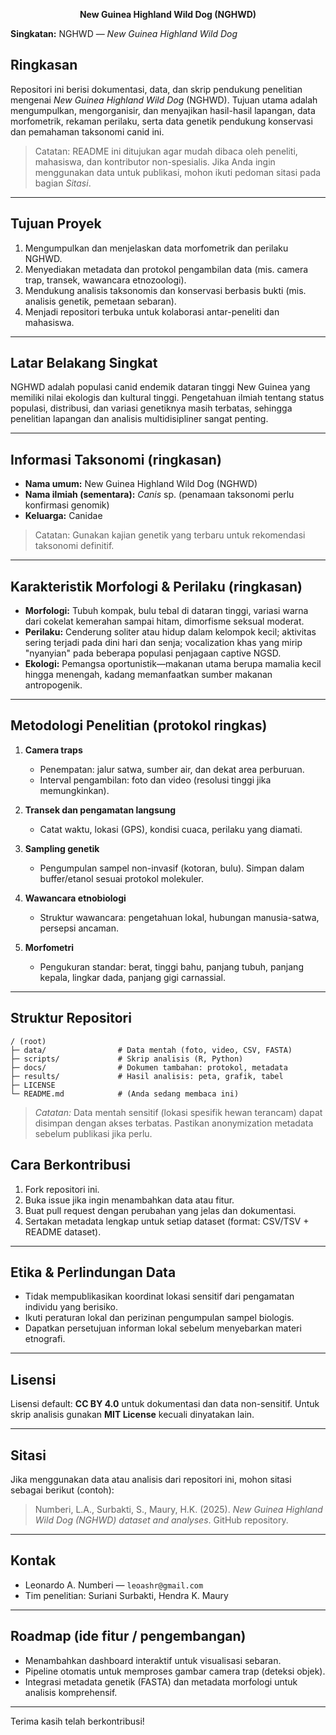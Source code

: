 <p align="center">
  <strong>New Guinea Highland Wild Dog (NGHWD)</strong>
</p>

**Singkatan:** NGHWD — *New Guinea Highland Wild Dog*

## Ringkasan

Repositori ini berisi dokumentasi, data, dan skrip pendukung penelitian mengenai *New Guinea Highland Wild Dog* (NGHWD). Tujuan utama adalah mengumpulkan, mengorganisir, dan menyajikan hasil-hasil lapangan, data morfometrik, rekaman perilaku, serta data genetik pendukung konservasi dan pemahaman taksonomi canid ini.

> Catatan: README ini ditujukan agar mudah dibaca oleh peneliti, mahasiswa, dan kontributor non-spesialis. Jika Anda ingin menggunakan data untuk publikasi, mohon ikuti pedoman sitasi pada bagian *Sitasi*.

---

## Tujuan Proyek

1. Mengumpulkan dan menjelaskan data morfometrik dan perilaku NGHWD.
2. Menyediakan metadata dan protokol pengambilan data (mis. camera trap, transek, wawancara etnozoologi).
3. Mendukung analisis taksonomis dan konservasi berbasis bukti (mis. analisis genetik, pemetaan sebaran).
4. Menjadi repositori terbuka untuk kolaborasi antar-peneliti dan mahasiswa.

---

## Latar Belakang Singkat

NGHWD adalah populasi canid endemik dataran tinggi New Guinea yang memiliki nilai ekologis dan kultural tinggi. Pengetahuan ilmiah tentang status populasi, distribusi, dan variasi genetiknya masih terbatas, sehingga penelitian lapangan dan analisis multidisipliner sangat penting.

---

## Informasi Taksonomi (ringkasan)

* **Nama umum:** New Guinea Highland Wild Dog (NGHWD)
* **Nama ilmiah (sementara):** *Canis* sp. (penamaan taksonomi perlu konfirmasi genomik)
* **Keluarga:** Canidae

> Catatan: Gunakan kajian genetik yang terbaru untuk rekomendasi taksonomi definitif.

---

## Karakteristik Morfologi & Perilaku (ringkasan)

* **Morfologi:** Tubuh kompak, bulu tebal di dataran tinggi, variasi warna dari cokelat kemerahan sampai hitam, dimorfisme seksual moderat.
* **Perilaku:** Cenderung soliter atau hidup dalam kelompok kecil; aktivitas sering terjadi pada dini hari dan senja; vocalization khas yang mirip "nyanyian" pada beberapa populasi penjagaan captive NGSD.
* **Ekologi:** Pemangsa oportunistik—makanan utama berupa mamalia kecil hingga menengah, kadang memanfaatkan sumber makanan antropogenik.

---

## Metodologi Penelitian (protokol ringkas)

1. **Camera traps**

   * Penempatan: jalur satwa, sumber air, dan dekat area perburuan.
   * Interval pengambilan: foto dan video (resolusi tinggi jika memungkinkan).
2. **Transek dan pengamatan langsung**

   * Catat waktu, lokasi (GPS), kondisi cuaca, perilaku yang diamati.
3. **Sampling genetik**

   * Pengumpulan sampel non-invasif (kotoran, bulu). Simpan dalam buffer/etanol sesuai protokol molekuler.
4. **Wawancara etnobiologi**

   * Struktur wawancara: pengetahuan lokal, hubungan manusia-satwa, persepsi ancaman.
5. **Morfometri**

   * Pengukuran standar: berat, tinggi bahu, panjang tubuh, panjang kepala, lingkar dada, panjang gigi carnassial.

---

## Struktur Repositori

```
/ (root)
├─ data/                # Data mentah (foto, video, CSV, FASTA)
├─ scripts/             # Skrip analisis (R, Python)
├─ docs/                # Dokumen tambahan: protokol, metadata
├─ results/             # Hasil analisis: peta, grafik, tabel
├─ LICENSE
└─ README.md            # (Anda sedang membaca ini)
```

> *Catatan:* Data mentah sensitif (lokasi spesifik hewan terancam) dapat disimpan dengan akses terbatas. Pastikan anonymization metadata sebelum publikasi jika perlu.

## Cara Berkontribusi

1. Fork repositori ini.
2. Buka issue jika ingin menambahkan data atau fitur.
3. Buat pull request dengan perubahan yang jelas dan dokumentasi.
4. Sertakan metadata lengkap untuk setiap dataset (format: CSV/TSV + README dataset).

---

## Etika & Perlindungan Data

* Tidak mempublikasikan koordinat lokasi sensitif dari pengamatan individu yang berisiko.
* Ikuti peraturan lokal dan perizinan pengumpulan sampel biologis.
* Dapatkan persetujuan informan lokal sebelum menyebarkan materi etnografi.

---

## Lisensi

Lisensi default: **CC BY 4.0** untuk dokumentasi dan data non-sensitif. Untuk skrip analisis gunakan **MIT License** kecuali dinyatakan lain.

---

## Sitasi

Jika menggunakan data atau analisis dari repositori ini, mohon sitasi sebagai berikut (contoh):

> Numberi, L.A., Surbakti, S., Maury, H.K. (2025). *New Guinea Highland Wild Dog (NGHWD) dataset and analyses*. GitHub repository.

---

## Kontak

* Leonardo A. Numberi — `leoashr@gmail.com`
* Tim penelitian: Suriani Surbakti, Hendra K. Maury

---

## Roadmap (ide fitur / pengembangan)

* Menambahkan dashboard interaktif untuk visualisasi sebaran.
* Pipeline otomatis untuk memproses gambar camera trap (deteksi objek).
* Integrasi metadata genetik (FASTA) dan metadata morfologi untuk analisis komprehensif.

---

Terima kasih telah berkontribusi!
